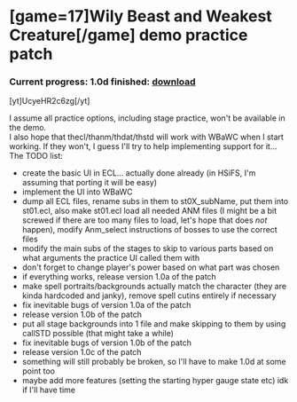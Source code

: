 # [game=17]Wily Beast and Weakest Creature[/game] demo practice patch
### Current progress: 1.0d finished: [download](https://mega.nz/#!ttRUxCzR!_zPKswx-1WHaxzREmfDwy906BF8xWStpGTzi99wcUKo)
[yt]UcyeHR2c6zg[/yt]  


I assume all practice options, including stage practice, won't be available in the demo.  
I also hope that thecl/thanm/thdat/thstd will work with WBaWC when I start working. If they won't, I guess I'll try to help implementing support for it\.\.\.  
The TODO list:
- create the basic UI in ECL... actually done already (in HSiFS, I'm assuming that porting it will be easy)
- implement the UI into WBaWC
- dump all ECL files, rename subs in them to st0X\_subName, put them into st01.ecl, also make st01.ecl load all needed ANM files (I might be a bit screwed if there are too many files to load, let's hope that does *not* happen), modify Anm\_select instructions of bosses to use the correct files
- modify the main subs of the stages to skip to various parts based on what arguments the practice UI called them with
- don't forget to change player's power based on what part was chosen
- if everything works, release version 1.0a of the patch
- make spell portraits/backgrounds actually match the character (they are kinda hardcoded and janky), remove spell cutins entirely if necessary
- fix inevitable bugs of version 1.0a of the patch
- release version 1.0b of the patch
- put all stage backgrounds into 1 file and make skipping to them by using callSTD possible (that might take a while)
- fix inevitable bugs of version 1.0b of the patch
- release version 1.0c of the patch
- something will still probably be broken, so I'll have to make 1.0d at some point too
- maybe add more features (setting the starting hyper gauge state etc) idk if I'll have time
